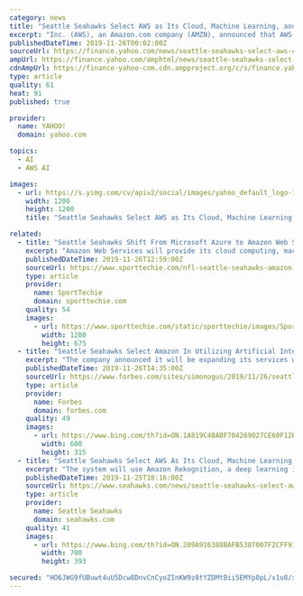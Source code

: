```yaml
---
category: news
title: "Seattle Seahawks Select AWS as Its Cloud, Machine Learning, and Artificial Intelligence Provider"
excerpt: "Inc. (AWS), an Amazon.com company (AMZN), announced that AWS is now a cloud, machine learning (ML), and artificial intelligence (AI) provider for the Seattle Seahawks. In addition to moving the vast majority of its infrastructure to AWS, the National Football League (NFL) team will use the breadth and depth of AWS’s services, including ..."
publishedDateTime: 2019-11-26T00:02:00Z
sourceUrl: https://finance.yahoo.com/news/seattle-seahawks-select-aws-cloud-140000784.html
ampUrl: https://finance.yahoo.com/amphtml/news/seattle-seahawks-select-aws-cloud-140000784.html
cdnAmpUrl: https://finance-yahoo-com.cdn.ampproject.org/c/s/finance.yahoo.com/amphtml/news/seattle-seahawks-select-aws-cloud-140000784.html
type: article
quality: 61
heat: 91
published: true

provider:
  name: YAHOO!
  domain: yahoo.com

topics:
  - AI
  - AWS AI

images:
  - url: https://s.yimg.com/cv/apiv2/social/images/yahoo_default_logo-1200x1200.png
    width: 1200
    height: 1200
    title: "Seattle Seahawks Select AWS as Its Cloud, Machine Learning, and Artificial Intelligence Provider"

related:
  - title: "Seattle Seahawks Shift From Microsoft Azure to Amazon Web Services"
    excerpt: "Amazon Web Services will provide its cloud computing, machine learning and artificial intelligence capabilities to the Seattle Seahawks ... Sports Media Production & Consumption Seattle’s internal IT systems previously ran on Microsoft Azure but will now operate on AWS as part of a five-year contract with Amazon, according to The Seattle ..."
    publishedDateTime: 2019-11-26T12:59:00Z
    sourceUrl: https://www.sporttechie.com/nfl-seattle-seahawks-amazon-web-services
    type: article
    provider:
      name: SportTechie
      domain: sporttechie.com
    quality: 54
    images:
      - url: https://www.sporttechie.com/static/sporttechie/images/SportTechie-image.png
        width: 1200
        height: 675
  - title: "Seattle Seahawks Select Amazon In Utilizing Artificial Intelligence To Help Make Smarter Decisions On The Field"
    excerpt: "The company announced it will be expanding its services within the NFL, after partnering with the Seattle Seahawks to provide the team with its cloud and machine learning/artificial intelligence offerings. In the comprehensive partnership, the company will move the vast majority of its infrastructure to AWS and will also provide wide-ranging ..."
    publishedDateTime: 2019-11-26T14:35:00Z
    sourceUrl: https://www.forbes.com/sites/simonogus/2019/11/26/seattle-seahawks-select-amazon-in-utilizing-artificial-intelligence-to-help-make-smarter-decisions-on-the-field/
    type: article
    provider:
      name: Forbes
      domain: forbes.com
    quality: 49
    images:
      - url: https://www.bing.com/th?id=ON.1A819C48ABF704269027CE60F12B9CCA
        width: 600
        height: 315
  - title: "Seattle Seahawks Select AWS As Its Cloud, Machine Learning, And Artificial Intelligence Provider"
    excerpt: "The system will use Amazon Rekognition, a deep learning image and video analysis service, to identify and track players, and give the organization a better understanding of their opponents’ defensive and offensive strategies. Using Amazon SageMaker ..."
    publishedDateTime: 2019-11-25T18:16:00Z
    sourceUrl: https://www.seahawks.com/news/seattle-seahawks-select-aws-as-its-cloud-machine-learning-and-artificial-intelli
    type: article
    provider:
      name: Seattle Seahawks
      domain: seahawks.com
    quality: 41
    images:
      - url: https://www.bing.com/th?id=ON.209A916388BAFB5307007F2CFF915713
        width: 700
        height: 393

secured: "HO6JWG9fUBuwt4uU5Dcw8DnvCnCyoZInKW9z8tYZDMtBii5EMYp0pL/x1u8/x0YjxdQgwE57qFe1vtcb0xfXhDBsHWM25SjZnsok2B5r9ykxGYPkEyAM1mIp+CaCeVbGaACTUsDBaZyO5zIlM8SwCaLxwEL5X97E0Krl+UzxrYKq2MYre9rkdCH3Me0GI99QlFMb4nLGeUsgOuAh8vEWH6OO6/bodDWfSjiqCzmIqf28MtZ5HQbzLARQR12Yjk7/aYM/M59/mvQOl91Wn6Z+Jw==;UZjEYNwwy5KAJyt43X/DHA=="
---
```


